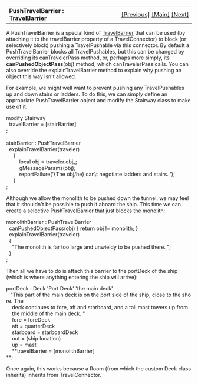 ---
---
<table width="100%" data-border="0" data-cellspacing="0"
data-cellpadding="3" data-bgcolor="#C0C0C0">
<colgroup>
<col style="width: 50%" />
<col style="width: 50%" />
</colgroup>
<tbody>
<tr>
<td style="text-align: left;"><strong>PushTravelBarrier : <a
href="travelbarrier.html">TravelBarrier</a><br />
</strong></td>
<td style="text-align: right;"><a
href="travelpushable.html">[Previous]</a> <a
href="generalintroduction.html">[Main]</a> <a
href="intangibles-overview.html">[Next]</a></td>
</tr>
</tbody>
</table>

  
A PushTravelBarrier is a special kind of
[TravelBarrier](travelbarrier.html) that can be used (by attaching it to
the travelBarrier property of a TravelConnector) to block (or
selectively block) pushing a TravelPushable via this connector. By
default a PushTravelBarrier blocks all TravelPushables, but this can be
changed by overriding its canTravelerPass method, or, perhaps more
simply, its **canPushedObjectPass**(obj) method, which canTravelerPass
calls. You can also override the explainTravelBarrier method to explain
why pushing an object this way isn't allowed.  
  
For example, we might well want to prevent pushing any TravelPushables
up and down stairs or ladders. To do this, we can simply define an
appropriate PushTravelBarrier object and modify the Stairway class to
make use of it:  
  
modify Stairway  
  travelBarrier = \[stairBarrier\]  
;     
     
stairBarrier : PushTravelBarrier  
  explainTravelBarrier(traveler)  
     {  
         local obj = traveler.obj\_;  
         gMessageParams(obj);  
         reportFailure('{The obj/he} can\\t negotiate ladders and stairs. ');  
     }  
;     
  
Although we allow the monolith to be pushed down the tunnel, we may feel
that it shouldn't be possible to push it aboard the ship. This time we
can create a selective PushTravelBarrier that just blocks the
monolith:  
  
monolithBarrier : PushTravelBarrier  
  canPushedObjectPass(obj) { return obj != monolith; }  
  explainTravelBarrier(traveler)  
  {  
    "The monolith is far too large and unwieldy to be pushed there. ";  
  }  
;  
  
Then all we have to do is attach this barrier to the portDeck of the
ship (which is where anything entering the ship will arrive):  
  
portDeck : Deck 'Port Deck' 'the main deck'  
   "This part of the main deck is on the port side of the ship, close to the shore. The  
    deck continues to fore, aft and starboard, and a tall mast towers up from  
    the middle of the main deck. "  
    fore = foreDeck  
    aft = quarterDeck  
    starboard = starboardDeck  
    out = (ship.location)  
    up = mast  
    **travelBarrier = \[monolithBarrier\]  
**;  
  
Once again, this works because a Room (from which the custom Deck class
inherits) inherits from TravelConnector.  
  

